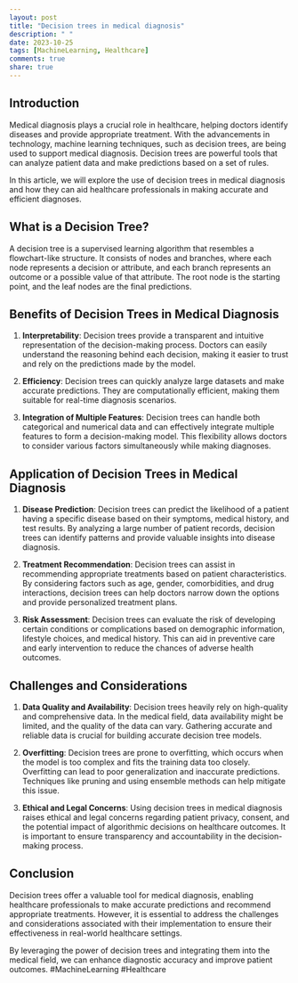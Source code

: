 ```yaml
---
layout: post
title: "Decision trees in medical diagnosis"
description: " "
date: 2023-10-25
tags: [MachineLearning, Healthcare]
comments: true
share: true
---
```


## Introduction
Medical diagnosis plays a crucial role in healthcare, helping doctors identify diseases and provide appropriate treatment. With the advancements in technology, machine learning techniques, such as decision trees, are being used to support medical diagnosis. Decision trees are powerful tools that can analyze patient data and make predictions based on a set of rules.

In this article, we will explore the use of decision trees in medical diagnosis and how they can aid healthcare professionals in making accurate and efficient diagnoses.

## What is a Decision Tree?
A decision tree is a supervised learning algorithm that resembles a flowchart-like structure. It consists of nodes and branches, where each node represents a decision or attribute, and each branch represents an outcome or a possible value of that attribute. The root node is the starting point, and the leaf nodes are the final predictions.

## Benefits of Decision Trees in Medical Diagnosis
1. **Interpretability**: Decision trees provide a transparent and intuitive representation of the decision-making process. Doctors can easily understand the reasoning behind each decision, making it easier to trust and rely on the predictions made by the model.

2. **Efficiency**: Decision trees can quickly analyze large datasets and make accurate predictions. They are computationally efficient, making them suitable for real-time diagnosis scenarios.

3. **Integration of Multiple Features**: Decision trees can handle both categorical and numerical data and can effectively integrate multiple features to form a decision-making model. This flexibility allows doctors to consider various factors simultaneously while making diagnoses.

## Application of Decision Trees in Medical Diagnosis
1. **Disease Prediction**: Decision trees can predict the likelihood of a patient having a specific disease based on their symptoms, medical history, and test results. By analyzing a large number of patient records, decision trees can identify patterns and provide valuable insights into disease diagnosis.

2. **Treatment Recommendation**: Decision trees can assist in recommending appropriate treatments based on patient characteristics. By considering factors such as age, gender, comorbidities, and drug interactions, decision trees can help doctors narrow down the options and provide personalized treatment plans.

3. **Risk Assessment**: Decision trees can evaluate the risk of developing certain conditions or complications based on demographic information, lifestyle choices, and medical history. This can aid in preventive care and early intervention to reduce the chances of adverse health outcomes.

## Challenges and Considerations
1. **Data Quality and Availability**: Decision trees heavily rely on high-quality and comprehensive data. In the medical field, data availability might be limited, and the quality of the data can vary. Gathering accurate and reliable data is crucial for building accurate decision tree models.

2. **Overfitting**: Decision trees are prone to overfitting, which occurs when the model is too complex and fits the training data too closely. Overfitting can lead to poor generalization and inaccurate predictions. Techniques like pruning and using ensemble methods can help mitigate this issue.

3. **Ethical and Legal Concerns**: Using decision trees in medical diagnosis raises ethical and legal concerns regarding patient privacy, consent, and the potential impact of algorithmic decisions on healthcare outcomes. It is important to ensure transparency and accountability in the decision-making process.

## Conclusion
Decision trees offer a valuable tool for medical diagnosis, enabling healthcare professionals to make accurate predictions and recommend appropriate treatments. However, it is essential to address the challenges and considerations associated with their implementation to ensure their effectiveness in real-world healthcare settings.

By leveraging the power of decision trees and integrating them into the medical field, we can enhance diagnostic accuracy and improve patient outcomes. #MachineLearning #Healthcare